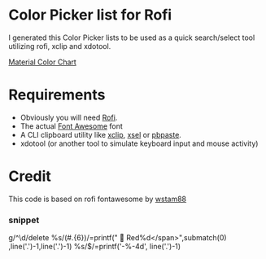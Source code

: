 
# Color Picker list for Rofi

I generated this Color Picker lists to be used as a quick search/select tool utilizing rofi, xclip and xdotool.

[Material Color Chart](https://htmlcolorcodes.com/color-chart/material-design-color-chart/)

# Requirements
 * Obviously you will need [Rofi](https://github.com/DaveDavenport/rofi).
 * The actual [Font Awesome](http://fontawesome.io/) font 
 * A CLI clipboard utility like [xclip](https://github.com/astrand/xclip), [xsel](https://linux.die.net/man/1/xsel) or [pbpaste](https://developer.apple.com/legacy/library/documentation/Darwin/Reference/ManPages/man1/pbpaste.1.html).
 * xdotool (or another tool to  simulate keyboard input and mouse activity)

# Credit

This code is based on rofi fontawesome by [wstam88](https://github.com/wstam88/rofi-fontawesome)

### snippet

g/^\d/delete
%s/\(#.\{6\}\)/\=printf("<span color='%s' weight='normal' fallback='true' lang='red%d'>  Red%d<\/span>",submatch(0) ,line('.')-1,line('.')-1)
%s/$/\=printf('-%-4d', line('.')-1)
```
